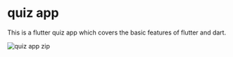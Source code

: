 # quiz app

This is a flutter quiz app which covers the basic features of flutter and dart.

![quiz app zip](https://user-images.githubusercontent.com/116510605/216745905-2472c241-bbc3-4934-b8b2-30c535f4bfdd.jpg)
